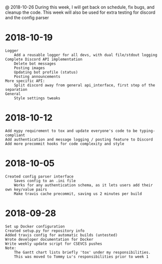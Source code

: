 @ 2018-10-26
    During this week, I  will get back on schedule, fix bugs, and cleanup the code.
    This week will also be used for extra testing for discord and the config parser
# 2018-10-19
    Logger
        Add a reusable logger for all devs, with dual file/stdout logging
    Complete Discord API implementation
        Delete bot messages
        Posting images
        Updating bot profile (status)
        Posting announcements
    More specific API:
        Split discord away from general api_interface, first step of the separation
    General
        Style settings tweaks
# 2018-10-12
    Add mypy requirement to tox and update everyone's code to be typing-compliant
    Add authentication and message logging / posting feature to Discord
    Add more precommit hooks for code complexity and style
# 2018-10-05
    Created config parser interface
        Saves config to an .ini file
        Works for any authentication schema, as it lets users add their own key/value pairs
        Make travis cache precommit, saving us 2 minutes per build
# 2018-09-28
    Set up Docker configuration
    Created setup.py for repository info
    Added travis config for automatic builds (untested)
    Wrote developer documentation for Docker
    Write weekly update script for CSEVCS pushes
    Note:
        The Gantt chart lists briefly 'tox' under my responsibilities.
        This was moved to Tommy Lu's responsibilities prior to week 1
